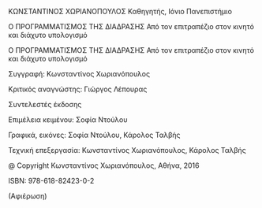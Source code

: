 

ΚΩΝΣΤΑΝΤΙΝΟΣ ΧΩΡΙΑΝΟΠΟΥΛΟΣ
Καθηγητής, Ιόνιο Πανεπιστήμιο







Ο ΠΡΟΓΡΑΜΜΑΤΙΣΜΟΣ ΤΗΣ ΔΙΑΔΡΑΣΗΣ
Από τον επιτραπέζιο στον κινητό και διάχυτο υπολογισμό

















Ο ΠΡΟΓΡΑΜΜΑΤΙΣΜΟΣ ΤΗΣ ΔΙΑΔΡΑΣΗΣ
Από τον επιτραπέζιο στον κινητό και διάχυτο υπολογισμό

Συγγραφή: Κωνσταντίνος Χωριανόπουλος

Κριτικός αναγνώστης: Γιώργος Λέπουρας

Συντελεστές έκδοσης

Επιμέλεια κειμένου: Σοφία Ντούλου

Γραφικά, εικόνες: Σοφία Ντούλου, Κάρολος Ταλβής

Τεχνική επεξεργασία: Κωνσταντίνος Χωριανόπουλος, Κάρολος Ταλβής





@ Copyright Κωνσταντίνος Χωριανόπουλος, Αθήνα, 2016


ISBN: 978-618-82423-0-2





(Αφιέρωση)
